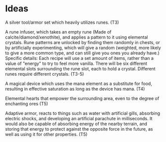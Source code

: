 # Ideas

A silver tool/armor set which heavily utilizes runes. (T3)

A rune infuser, which takes an empty rune (Made of calcite/diamond/xenothite), and applies a pattern to it using elemental crystals.
Rune patterns are unlocked by finding them randomly in chests, or by artificially experimenting, which will give a random 
(weighted, more likely to give a more common type, and can still give you ones you already have.) 
Specific details: Each recipe will use a set amount of items, rather than a value of "energy" to try to feel more vanilla.
There will be six different elemental slots surrounding the rune slot, each to hold a crystal. Different runes require different
crystals. (T3-5)

A magical device which uses the mana element as a substitute for food, resulting in effective saturation as long as the device has mana. (T4)

Elemental hearts that empower the surrounding area, even to the degree of enchanting ores (T5)

Adaptive armor, reacts to things such as water with artificial gills, absorbing electric shocks, and developing an artificial parachute in milliseconds.
It would also be capable of absorbing energy of the nearby terrain, and storing that energy to protect against the opposite force in the future, 
as well as using it for other properties. (T5)
